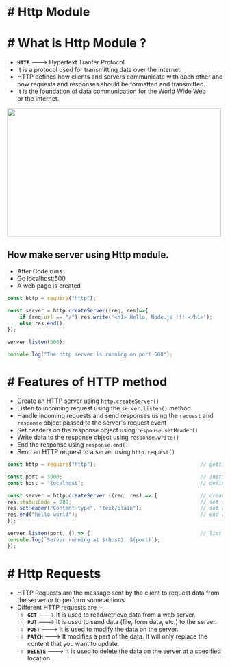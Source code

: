 # # Http Module

# # What is Http Module ?

- **`HTTP`** ---> Hypertext Tranfer Protocol
- It is a protocol used for transmitting data over the internet.
- HTTP defines how clients and servers communicate with each other and how requests and responses should be formatted and transmitted.
- It is the foundation of data communication for the World Wide Web or the internet.
 
<img src="https://github.com/user-attachments/assets/ac6587c0-6f5d-44e4-8902-5de1416fc813" width="500" height="300">


## How make server using Http module.

- After Code runs
- Go localhost:500
- A web page is created 

``` js
const http = require("http");

const server = http.createServer((req, res)=>{
    if (req.url == "/") res.write('<h1> Hello, Node.js !!! </h1>');
    else res.end();
});

server.listen(500);

console.log("The http server is running on port 500");        
```

# # Features of HTTP method

- Create an HTTP server using `http.createServer()`
- Listen to incoming request using the `server.listen()` method
- Handle incoming requests and send responses using the `request` and `response` object passed to the server's request event
- Set headers on the response object using `response.setHeader()`
- Write data to the response object using `response.write()`
- End the response using `response.end()`
- Send an HTTP request to a server using `http.request()`

``` js
const http = require("http");                                  // getting the http module

const port = 3000;                                             // initializing the port no.
const host = "localhost";                                      // define the hostname

const server = http.createServer ((req, res) => {              // create server 
res.statusCode = 200;                                          // set to 200 to indicate it is successful 
res.setHeader("Content-type", "text/plain");                   // set content type to plain text 
res.end("hello world");                                        // end with 'hello world' text return
});

server.listen(port, () => {                                    // list to the define port.
console.log(`Server running at $(host): S(port)`);
});
```


# # Http Requests

- HTTP Requests are the message sent by the client to request data from the server or to perform some actions.
- Different HTTP requests are :-
  - **`GET`** ---> It is used to read/retrieve data from a web server. 
  - **`PUT`** ---> It is used to send data (file, form data, etc.) to the server.
  - **`POST`** ---> It is used to modify the data on the server.
  - **`PATCH`** --->  It modifies a part of the data. It will only replace the content that you want to update.
  - **`DELETE`** ---> It is used to delete the data on the server at a specified location.






